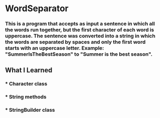 # WordSeparator

### This is a program that accepts as input a sentence in which all the words run together, but the first character of each word is uppercase. The sentence was converted into a string in which the words are separated by spaces and only the first word starts with an uppercase letter. Example: "SummerIsTheBestSeason" to "Summer is the best season".

## What I Learned

### * Character class
### * String methods
### * StringBuilder class
